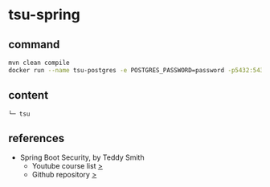 # tsu-spring

## command

```bash
mvn clean compile
docker run --name tsu-postgres -e POSTGRES_PASSWORD=password -p5432:5432 -d postgres
```

## content

```
└─ tsu
```

## references

- Spring Boot Security, by Teddy Smith
  - Youtube course list [>](https://www.youtube.com/watch?v=GjN5IauaflY&list=PL82C6-O4XrHe3sDCodw31GjXbwRdCyyuY&index=1) 
  - Github repository [>](https://github.com/teddysmithdev/pokemon-review-springboot/tree/master)